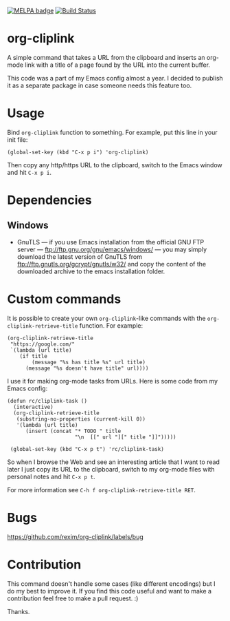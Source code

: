 [![MELPA badge](http://melpa.org/packages/org-cliplink-badge.svg)](http://melpa.org/#/org-cliplink) [![Build Status](https://travis-ci.org/rexim/org-cliplink.svg?branch=master)](https://travis-ci.org/rexim/org-cliplink)

# org-cliplink #

A simple command that takes a URL from the clipboard and inserts an
org-mode link with a title of a page found by the URL into the current
buffer.

This code was a part of my Emacs config almost a year. I decided to
publish it as a separate package in case someone needs this feature
too.

# Usage #

Bind `org-cliplink` function to something. For example, put this line
in your init file:

    (global-set-key (kbd "C-x p i") 'org-cliplink)

Then copy any http/https URL to the clipboard, switch to the Emacs
window and hit `C-x p i`.

# Dependencies #

## Windows ##

- GnuTLS — if you use Emacs installation from the official GNU FTP
  server — ftp://ftp.gnu.org/gnu/emacs/windows/ — you may simply
  download the latest version of GnuTLS from
  ftp://ftp.gnutls.org/gcrypt/gnutls/w32/ and copy the content of the
  downloaded archive to the emacs installation folder.

# Custom commands #

It is possible to create your own `org-cliplink`-like commands with
the `org-cliplink-retrieve-title` function. For example:

    (org-cliplink-retrieve-title
     "https://google.com/"
     `(lambda (url title)
        (if title
            (message "%s has title %s" url title)
          (message "%s doesn't have title" url))))

I use it for making org-mode tasks from URLs. Here is some code from
my Emacs config:

    (defun rc/cliplink-task ()
      (interactive)
      (org-cliplink-retrieve-title
       (substring-no-properties (current-kill 0))
       '(lambda (url title)
          (insert (concat "* TODO " title
                          "\n  [[" url "][" title "]]")))))

     (global-set-key (kbd "C-x p t") 'rc/cliplink-task)

So when I browse the Web and see an interesting article that I want to
read later I just copy its URL to the clipboard, switch to my org-mode
files with personal notes and hit `C-x p t`.

For more information see `C-h f org-cliplink-retrieve-title RET`.

# Bugs #

https://github.com/rexim/org-cliplink/labels/bug

# Contribution #

This command doesn't handle some cases (like different encodings) but
I do my best to improve it. If you find this code useful and want to
make a contribution feel free to make a pull request. :)

Thanks.

